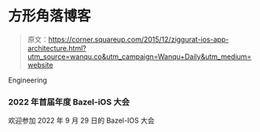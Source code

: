 # 方形角落博客

> 原文：<https://corner.squareup.com/2015/12/ziggurat-ios-app-architecture.html?utm_source=wanqu.co&utm_campaign=Wanqu+Daily&utm_medium=website>

Engineering

### 2022 年首届年度 Bazel-iOS 大会

欢迎参加 2022 年 9 月 29 日的 Bazel-IOS 大会
